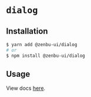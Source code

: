 # `dialog`

## Installation

```sh
$ yarn add @zenbu-ui/dialog
# or
$ npm install @zenbu-ui/dialog
```

## Usage

View docs [here](https://zenbu-ui.com/docs/components/dialog).
